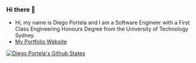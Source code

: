 ### Hi there 👋

- Hi, my name is Diego Portela and I am a Software Engineer with a First Class Engineering Honours Degree from the University of Technology Sydney.
- [My Portfolio Website](https://diego-portela-portfolio.netlify.app/)

[![Diego Portela's Github States](https://github-readme-stats.vercel.app/api?username=diegoportela99&show_icons=true&theme=dracula&count_private=true)](https://github.com/diegoportela99/github-readme-stats)
